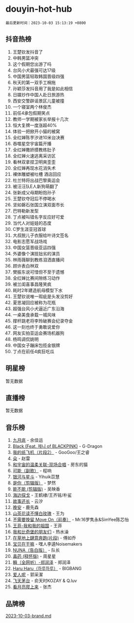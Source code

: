 # douyin-hot-hub

`最后更新时间：2023-10-03 15:13:19 +0800`

## 抖音热榜

1. 王楚钦发抖音了
1. 中韩男篮冲突
1. 这个假期您出游了吗
1. 台风小犬最强可达17级
1. 中国男篮轻取韩国晋级四强
1. 秋天的第一双手工棉拖
1. 孙颖莎发抖音用了我是如此相信
1. 日媒炒作中国人赴日旅游热
1. 西安交警辟谣景区儿童被撞
1. 一个寝室两个林俊杰
1. 前任4承包假期笑点
1. 教师一学期被家长举报十几次
1. 恒大复牌一度涨超40%
1. 体验一把掀开小猫的被窝
1. 全红婵陈芋汐进10米台决赛
1. 吞噬星空宇宙篇开播
1. 全红婵撒娇摸教练肚子
1. 全红婵火速逃离采访区
1. 看林双拿捏卫明爽歪歪
1. 全红婵再现水花消失术
1. 裸体雕塑被吐槽 酒店回应
1. 杜兰特将出战巴黎奥运会
1. 被汪汪队E人新狗萌翻了
1. 张新成父母期盼抱孙子
1. 王楚钦夺冠后不停喝水
1. 坚如磐石张国立演双面市长
1. 巴特勒新发型
1. 丁点被叫错名字反应好可爱
1. 当代人对娃娃的态度
1. C罗生涯亚冠首球
1. 大叔脱儿子衣服给叶诗文签名
1. 电影志愿军战场戏
1. 中国女篮晋级亚运四强
1. 外婆像个演技拙劣的演员
1. 林雨薇聊到教练泪洒直播间
1. 顾许表白林双
1. 樊振东说可惜但不至于遗憾
1. 全红婵比赛间隙练习动作
1. 被兰闺喜事昌隆笑疯
1. 耗时2年建造航母模型下水
1. 王楚钦说唯一瑕疵是头发没剪好
1. 夏思凝回应被称为花瓶
1. 超强台风小犬逼近广东沿海
1. 一桌美食承载一城风味
1. 撑杆跳老将李玲破赛会纪录夺金
1. 这一刻也终于勇敢说爱你
1. 网友实拍亚运会赛场机器狗
1. 杨鸣调侃姚明
1. 中国女子蹦床包揽金银牌
1. 丁点在前任4疯狂吃瓜

## 明星榜

暂无数据

## 直播榜

暂无数据

## 音乐榜

1. [九月底](https://sf6-cdn-tos.douyinstatic.com/obj/tos-cn-ve-2774/oMfewG4PDTFhF8iz3OGQ7ABH5i6fCgnMaoCbzZ) - 余佳运
1. [Black (Feat. 제니 of BLACKPINK)](https://sf3-cdn-tos.douyinstatic.com/obj/tos-cn-ve-2774/2eb92e2debbe4fe0a552bc099aef7f28) - G-Dragon
1. [我的纸飞机（片段2）](https://sf3-cdn-tos.douyinstatic.com/obj/tos-cn-ve-2774/oM2ZrKcg2CD5AeRB2gkeXOFB1IxAGJdZPazYHf) - GooGoo/王之睿
1. [朵](https://sf3-cdn-tos.douyinstatic.com/obj/tos-cn-ve-2774/932f5bdfcd7c47b880525e92ab8a4999) - 赵雷
1. [和宇宙的温柔关联-现场合唱](https://sf6-cdn-tos.douyinstatic.com/obj/tos-cn-ve-2774/o0hONGDYQBgk0e5bqDeQOonVmncA6tC2nBwZLT) - 房东的猫
1. [可能（副歌）](https://sf3-cdn-tos.douyinstatic.com/obj/tos-cn-ve-2774/cde1731888894259b333569393c2fb51) - 程响
1. [银河与星斗](https://sf3-cdn-tos.douyinstatic.com/obj/tos-cn-ve-2774/3cc0bf5f0ef140f7b6743a631bcf3c58) - Yihuik苡慧
1. [是你（剪辑版）](https://sf6-cdn-tos.douyinstatic.com/obj/tos-cn-ve-2774/46019dae783c4c969944217fe1cfafc4) - 梦然
1. [能不能 (剪辑版)](https://sf3-cdn-tos.douyinstatic.com/obj/tos-cn-ve-2774/fc4a6c45b4a34277ba4088e1d7fdff98) - 吴映香
1. [海边探戈](https://sf6-cdn-tos.douyinstatic.com/obj/tos-cn-ve-2774/os9gE0VQCGqt6VQkZDyBBYvfSDY0QFe3vVmubn) - 王鹤棣/王齐铭/朴鲨
1. [故事还长](https://sf3-cdn-tos.douyinstatic.com/obj/tos-cn-ve-2774/30a26758c8594f0ab81ac675c33ee2c5) - 云汐
1. [晚安](https://sf3-cdn-tos.douyinstatic.com/obj/tos-cn-ve-2774/a724c5e224464218839820f4e4fd632f) - 鹿先森
1. [山茶花读不懂白玫瑰](https://sf3-cdn-tos.douyinstatic.com/obj/tos-cn-ve-2774/osfn8B7DktrRHEPJgPCfDbw7QDQEkwC16BxZg9) - 王为
1. [不需要挽留 Move On（前奏）](https://sf3-cdn-tos.douyinstatic.com/obj/tos-cn-ve-2774/ooCBhgCCkF4nExzQL9WZSUbitfA8IsDkgQIYhe) - Mr.16罗隽永&SimYee陈芯怡
1. [王菲-我和我的祖国](https://sf6-cdn-tos.douyinstatic.com/obj/tos-cn-ve-2774/3ef0f373017541e18566595c96123cab) - 王菲
1. [我和比奇堡的朋友们](https://sf6-cdn-tos.douyinstatic.com/obj/tos-cn-ve-2774/f0505db981ea4a6d91453a15924a82aa) - 热水澡
1. [在草地上肆意奔跑(片段)](https://sf6-cdn-tos.douyinstatic.com/obj/tos-cn-ve-2774/8831d494742f45dabdfa8adb8b817259) - 傅如乔
1. [宝贝在干嘛](https://sf3-cdn-tos.douyinstatic.com/obj/tos-cn-ve-2774/okW4hBCfJI5B2ZEgTCtikhMW7IafzNrBQIYkpJ) - 嘿人李逵Noisemakers
1. [NUNA（告白版）](https://sf6-cdn-tos.douyinstatic.com/obj/tos-cn-ve-2774/a65828cbd8ce41a78a430a58b49f4feb) - 队长
1. [毒药 (释怀版)](https://sf6-cdn-tos.douyinstatic.com/obj/tos-cn-ve-2774/oYILMEAzspdZBIzy4frJNB8ZHPHWAhiwowd4Ad) - 周星星
1. [瞬（全网听）-郑润泽](https://sf6-cdn-tos.douyinstatic.com/obj/tos-cn-ve-2774/o4Vb9eJZClCZTnRQYy0BRSeHGrDtrkrQgIBvQt) - 郑润泽
1. [Haru Haru（하루하루）](https://sf3-cdn-tos.douyinstatic.com/obj/tos-cn-ve-2774/940c04aa98154ee7bdbaaa2ad9f28aec) - BIGBANG
1. [爱人呢](https://sf3-cdn-tos.douyinstatic.com/obj/tos-cn-ve-2774/2041dc10f3c442f1992b439a00eaf2ba) - 郭采潔
1. [飞天茅台](https://sf3-cdn-tos.douyinstatic.com/obj/tos-cn-ve-2774/o4GhTV5kIuMWmC2Ai1WzNglssgBfQaqQCSLxUU) - 俞天时KOZAY & Q.luv
1. [看月亮爬上来](https://sf6-cdn-tos.douyinstatic.com/obj/tos-cn-ve-2774/356c324112764016b25295e535f2daf0) - 张杰

## 品牌榜

[2023-10-03-brand.md](2023-10-03-brand.md)
